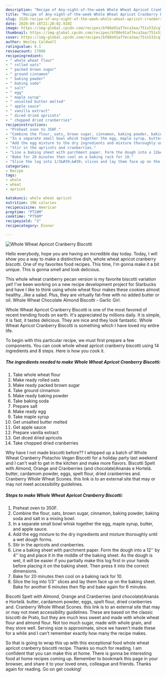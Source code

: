 ```yaml
---
description: "Recipe of Any-night-of-the-week Whole Wheat Apricot Cranberry Biscotti"
title: "Recipe of Any-night-of-the-week Whole Wheat Apricot Cranberry Biscotti"
slug: 1520-recipe-of-any-night-of-the-week-whole-wheat-apricot-cranberry-biscotti
date: 2020-09-16T21:28:02.910Z
image: https://img-global.cpcdn.com/recipes/bf88e91af7eca3aa/751x532cq70/whole-wheat-apricot-cranberry-biscotti-recipe-main-photo.jpg
thumbnail: https://img-global.cpcdn.com/recipes/bf88e91af7eca3aa/751x532cq70/whole-wheat-apricot-cranberry-biscotti-recipe-main-photo.jpg
cover: https://img-global.cpcdn.com/recipes/bf88e91af7eca3aa/751x532cq70/whole-wheat-apricot-cranberry-biscotti-recipe-main-photo.jpg
author: Wesley Caldwell
ratingvalue: 4.1
reviewcount: 17080
recipeingredient:
- " whole wheat flour"
- " rolled oats"
- " packed brown sugar"
- " ground cinnamon"
- " baking powder"
- " baking soda"
- " salt"
- " egg"
- " maple syrup"
- " unsalted butter melted"
- " apple sauce"
- " vanilla extract"
- " diced dried apricots"
- " chopped dried cranberries"
recipeinstructions:
- "Preheat oven to 350F."
- "Combine the flour, oats, brown sugar, cinnamon, baking powder, baking soda and salt in a mixing bowl."
- "In a separate small bowl whisk together the egg, maple syrup, butter, and apple sauce."
- "Add the egg mixture to the dry ingredients and mixture thoroughly until a wet dough forms."
- "Stir in the apricots and cranberries."
- "Line a baking sheet with parchment paper. Form the dough into a 12&#39;&#39; by 4&#39;&#39; log and place it in the middle of the baking sheet. As the dough is wet, it will be easier if you partially make this log first in your hands before placing it on the baking sheet. Then press it into the correct dimensions."
- "Bake for 20 minutes then cool on a baking rack for 10."
- "Slice the log into 1/3&#39;&#39; slices and lay them face up on the baking sheet. Bake for another 6 minutes then flip and bake again for 6 minutes."
categories:
- Recipe
tags:
- whole
- wheat
- apricot

katakunci: whole wheat apricot 
nutrition: 196 calories
recipecuisine: American
preptime: "PT20M"
cooktime: "PT56M"
recipeyield: "3"
recipecategory: Dinner

---
```



![Whole Wheat Apricot Cranberry Biscotti](https://img-global.cpcdn.com/recipes/bf88e91af7eca3aa/751x532cq70/whole-wheat-apricot-cranberry-biscotti-recipe-main-photo.jpg)

Hello everybody, hope you are having an incredible day today. Today, I will show you a way to make a distinctive dish, whole wheat apricot cranberry biscotti. One of my favorites food recipes. This time, I'm gonna make it a bit unique. This is gonna smell and look delicious.

This whole wheat cranberry pecan version is my favorite biscotti variation yet! I&#39;ve been working on a new recipe development project for Starbucks and have I like to think using whole wheat flour makes these cookies almost healthy…like a salad. Plus, they are virtually fat-free with no added butter or oil. Whole Wheat Chocolate Almond Biscotti - Garlic Girl.

Whole Wheat Apricot Cranberry Biscotti is one of the most favored of recent trending foods on earth. It's appreciated by millions daily. It is simple, it is fast, it tastes delicious. They are nice and they look fantastic. Whole Wheat Apricot Cranberry Biscotti is something which I have loved my entire life.


To begin with this particular recipe, we must first prepare a few components. You can cook whole wheat apricot cranberry biscotti using 14 ingredients and 8 steps. Here is how you cook it.

<!--inarticleads1-->

##### The ingredients needed to make Whole Wheat Apricot Cranberry Biscotti:

1. Take  whole wheat flour
1. Make ready  rolled oats
1. Make ready  packed brown sugar
1. Take  ground cinnamon
1. Make ready  baking powder
1. Take  baking soda
1. Prepare  salt
1. Make ready  egg
1. Take  maple syrup
1. Get  unsalted butter melted
1. Get  apple sauce
1. Prepare  vanilla extract
1. Get  diced dried apricots
1. Take  chopped dried cranberries


Why have I not made biscotti before?? I whipped up a batch of Whole Wheat Cranberry Pistachio Vegan Biscotti for a holiday party last weekend and I can&#39;t wait to get in the kitchen and make more flavors. Biscotti Spelt with Almond, Orange and Cranberries (and chocolate)Ananás e Hortelã. butter, cardamom powder, eggs, spelt flour, dried cranberries and. Cranberry Whole Wheat Scones. this link is to an external site that may or may not meet accessibility guidelines. 

<!--inarticleads2-->

##### Steps to make Whole Wheat Apricot Cranberry Biscotti:

1. Preheat oven to 350F.
1. Combine the flour, oats, brown sugar, cinnamon, baking powder, baking soda and salt in a mixing bowl.
1. In a separate small bowl whisk together the egg, maple syrup, butter, and apple sauce.
1. Add the egg mixture to the dry ingredients and mixture thoroughly until a wet dough forms.
1. Stir in the apricots and cranberries.
1. Line a baking sheet with parchment paper. Form the dough into a 12&#39;&#39; by 4&#39;&#39; log and place it in the middle of the baking sheet. As the dough is wet, it will be easier if you partially make this log first in your hands before placing it on the baking sheet. Then press it into the correct dimensions.
1. Bake for 20 minutes then cool on a baking rack for 10.
1. Slice the log into 1/3&#39;&#39; slices and lay them face up on the baking sheet. Bake for another 6 minutes then flip and bake again for 6 minutes.


Biscotti Spelt with Almond, Orange and Cranberries (and chocolate)Ananás e Hortelã. butter, cardamom powder, eggs, spelt flour, dried cranberries and. Cranberry Whole Wheat Scones. this link is to an external site that may or may not meet accessibility guidelines. These are based on the classic biscotti de Prato, but they are much less sweet and made with whole wheat flour and almond flour. Not too much sugar, made with whole grain, and they store well. Serving size is approximate, since we haven&#39;t made these for a while and I can&#39;t remember exactly how many the recipe makes. 

So that is going to wrap this up with this exceptional food whole wheat apricot cranberry biscotti recipe. Thanks so much for reading. I am confident that you can make this at home. There is gonna be interesting food at home recipes coming up. Remember to bookmark this page in your browser, and share it to your loved ones, colleague and friends. Thanks again for reading. Go on get cooking!
